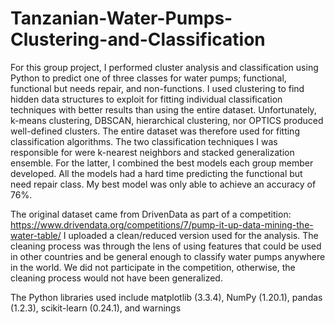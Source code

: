 # Tanzanian-Water-Pumps-Clustering-and-Classification
For this group project, I performed cluster analysis and classification using Python to predict one of three classes for water pumps; functional, functional but needs repair, and non-functions. I used clustering to find hidden data structures to exploit for fitting individual classification techniques with better results than using the entire dataset. Unfortunately, k-means clustering, DBSCAN, hierarchical clustering, nor OPTICS produced well-defined clusters. The entire dataset was therefore used for fitting classification algorithms. The two classification techniques I was responsible for were k-nearest neighbors and stacked generalization ensemble. For the latter, I combined the best models each group member developed. All the models had a hard time predicting the functional but need repair class. My best model was only able to achieve an accuracy of 76%.

The original dataset came from DrivenData as part of a competition: https://www.drivendata.org/competitions/7/pump-it-up-data-mining-the-water-table/ 
I uploaded a clean/reduced version used for the analysis. The cleaning process was through the lens of using features that could be used in other countries and be general enough to classify water pumps anywhere in the world. We did not participate in the competition, otherwise, the cleaning process would not have been generalized. 

The Python libraries used include matplotlib (3.3.4), NumPy (1.20.1), pandas (1.2.3), scikit-learn (0.24.1), and warnings
